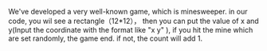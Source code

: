 We've developed a very well-known game, which is minesweeper.
in our code, you wil see a rectangle（12*12），
then you can put the value of x and y(Input the coordinate with the format like "x y" ),
if you hit the mine which are set randomly, the game end.
if not, the count will add 1.

